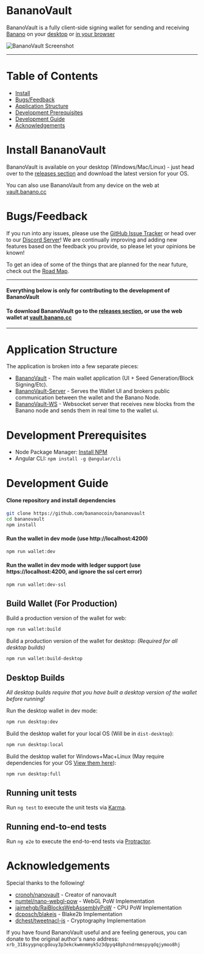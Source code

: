 # BananoVault

BananoVault is a fully client-side signing wallet for sending and receiving [Banano](https://github.com/bananocoin/banano)
on your [desktop](https://github.com/bananocoin/bananovault/releases) or [in your browser](https://vault.banano.cc)

![BananoVault Screenshot](https://i.imgur.com/DWlPQdM.png)
___

# Table of Contents
* [Install](#install-bananovault)
* [Bugs/Feedback](#bugsfeedback)
* [Application Structure](#application-structure)
* [Development Prerequisites](#development-prerequisites)
* [Development Guide](#development-guide)
* [Acknowledgements](#acknowledgements)


# Install BananoVault
BananoVault is available on your desktop (Windows/Mac/Linux) - just head over to the [releases section](https://github.com/bananocoin/bananovault/releases) and download the latest version for your OS.

You can also use BananoVault from any device on the web at [vault.banano.cc](https://vault.banano.cc)


# Bugs/Feedback
If you run into any issues, please use the [GitHub Issue Tracker](https://github.com/bananocoin/bananovault/issues) or head over to our [Discord Server](https://discord.gg/SBPaSBS)!
We are continually improving and adding new features based on the feedback you provide, so please let your opinions be known!

To get an idea of some of the things that are planned for the near future, check out the [Road Map](https://github.com/bananocoin/bananovault/wiki/Road-Map).

___

#### Everything below is only for contributing to the development of BananoVault
#### To download BananoVault go to the [releases section](https://github.com/bananocoin/bananovault/releases), or use the web wallet at [vault.banano.cc](https://vault.banano.cc)

___

# Application Structure

The application is broken into a few separate pieces:

- [BananoVault](https://github.com/bananocoin/bananovault) - The main wallet application (UI + Seed Generation/Block Signing/Etc).
- [BananoVault-Server](https://github.com/bananocoin/bananovault-server) - Serves the Wallet UI and brokers public communication between the wallet and the Banano Node.
- [BananoVault-WS](https://github.com/bananocoin/bananovault-ws) - Websocket server that receives new blocks from the Banano node and sends them in real time to the wallet ui.


# Development Prerequisites
- Node Package Manager: [Install NPM](https://www.npmjs.com/get-npm)
- Angular CLI: `npm install -g @angular/cli`


# Development Guide
#### Clone repository and install dependencies
```bash
git clone https://github.com/bananocoin/bananovault
cd bananovault
npm install
```

#### Run the wallet in dev mode (use http://localhost:4200)
```bash
npm run wallet:dev
```

#### Run the wallet in dev mode with ledger support (use https://localhost:4200, and ignore the ssl cert error)
```bash
npm run wallet:dev-ssl
```

## Build Wallet (For Production)
Build a production version of the wallet for web:
```bash
npm run wallet:build
```

Build a production version of the wallet for desktop: *(Required for all desktop builds)*
```bash
npm run wallet:build-desktop
```

## Desktop Builds

*All desktop builds require that you have built a desktop version of the wallet before running!*

Run the desktop wallet in dev mode:
```bash
npm run desktop:dev
```

Build the desktop wallet for your local OS (Will be in `dist-desktop`):
```bash
npm run desktop:local
```

Build the desktop wallet for Windows+Mac+Linux (May require dependencies for your OS [View them here](https://www.electron.build/multi-platform-build)):
```bash
npm run desktop:full
```

## Running unit tests

Run `ng test` to execute the unit tests via [Karma](https://karma-runner.github.io).

## Running end-to-end tests

Run `ng e2e` to execute the end-to-end tests via [Protractor](http://www.protractortest.org/).

# Acknowledgements
Special thanks to the following!
- [cronoh/nanovault](https://github.com/cronoh/nanovault) - Creator of nanovault
- [numtel/nano-webgl-pow](https://github.com/numtel/nano-webgl-pow) - WebGL PoW Implementation
- [jaimehgb/RaiBlocksWebAssemblyPoW](https://github.com/jaimehgb/RaiBlocksWebAssemblyPoW) - CPU PoW Implementation
- [dcposch/blakejs](https://github.com/dcposch/blakejs) - Blake2b Implementation
- [dchest/tweetnacl-js](https://github.com/dchest/tweetnacl-js) - Cryptography Implementation

 If you have found BananoVault useful and are feeling generous, you can donate to the original author's nano address: `xrb_318syypnqcgdouy3p3ekckwmnmmyk5z3dpyq48phzndrmmspyqdqjymoo8hj`
